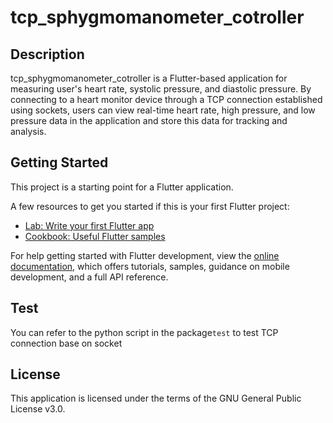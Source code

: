 # tcp_sphygmomanometer_cotroller

## Description

tcp_sphygmomanometer_cotroller is a Flutter-based application for measuring user's heart rate, systolic pressure, and diastolic pressure. By connecting to a heart monitor device through a TCP connection established using sockets, users can view real-time heart rate, high pressure, and low pressure data in the application and store this data for tracking and analysis.

## Getting Started

This project is a starting point for a Flutter application.

A few resources to get you started if this is your first Flutter project:

- [Lab: Write your first Flutter app](https://docs.flutter.dev/get-started/codelab)
- [Cookbook: Useful Flutter samples](https://docs.flutter.dev/cookbook)

For help getting started with Flutter development, view the
[online documentation](https://docs.flutter.dev/), which offers tutorials, samples, guidance on
mobile development, and a full API reference.

## Test

You can refer to the python script in the package`test` to test TCP connection base on socket

## License

This application is licensed under the terms of the GNU General Public License v3.0.
